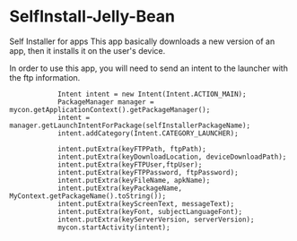# SelfInstall-Jelly-Bean
Self Installer for apps
This app basically downloads a new version of an app, then it installs it on the user's device.  

In order to use this app, you will need to send an intent to the launcher with the ftp information.


				Intent intent = new Intent(Intent.ACTION_MAIN);
				PackageManager manager = mycon.getApplicationContext().getPackageManager();
				intent = manager.getLaunchIntentForPackage(selfInstallerPackageName);
				intent.addCategory(Intent.CATEGORY_LAUNCHER);

				intent.putExtra(keyFTPPath, ftpPath);
				intent.putExtra(keyDownloadLocation, deviceDownloadPath);
				intent.putExtra(keyFTPUser,ftpUser);
				intent.putExtra(keyFTPPassword, ftpPassword);
				intent.putExtra(keyFileName, apkName);
				intent.putExtra(keyPackageName, MyContext.getPackageName().toString());
				intent.putExtra(keyScreenText, messageText);
				intent.putExtra(keyFont, subjectLanguageFont);
				intent.putExtra(keyServerVersion, serverVersion);
				mycon.startActivity(intent);

